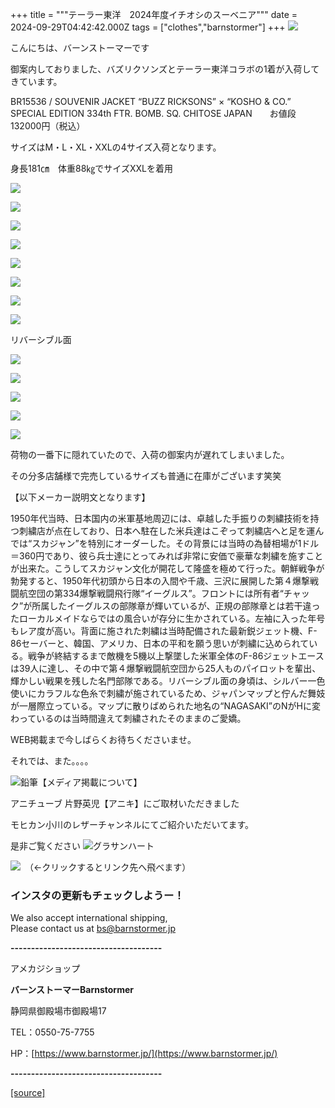 +++
title = """テーラー東洋　2024年度イチオシのスーベニア"""
date = 2024-09-29T04:42:42.000Z
tags = ["clothes","barnstormer"]
+++
[![](https://stat.ameba.jp/user_images/20231023/16/barnstormer-go/b2/03/p/o0420015015354743273.png)](https://ameblo.jp/barnstormer-go/entry-12825670498.html)

こんにちは、バーンストーマーです

御案内しておりました、バズリクソンズとテーラー東洋コラボの1着が入荷してきています。

BR15536 / SOUVENIR JACKET “BUZZ RICKSONS” × “KOSHO & CO.” SPECIAL EDITION 334th FTR. BOMB. SQ. CHITOSE JAPAN　　お値段132000円（税込）

サイズはM・L・XL・XXLの4サイズ入荷となります。

身長181㎝　体重88㎏でサイズXXLを着用

[![](https://stat.ameba.jp/user_images/20240929/14/barnstormer-go/49/f3/j/o0466070015491996744.jpg)](https://stat.ameba.jp/user_images/20240929/14/barnstormer-go/49/f3/j/o0466070015491996744.jpg)

[![](https://stat.ameba.jp/user_images/20240929/14/barnstormer-go/38/79/j/o0466070015491996748.jpg)](https://stat.ameba.jp/user_images/20240929/14/barnstormer-go/38/79/j/o0466070015491996748.jpg)

[![](https://stat.ameba.jp/user_images/20240929/14/barnstormer-go/ec/7a/j/o0466070015491996754.jpg)](https://stat.ameba.jp/user_images/20240929/14/barnstormer-go/ec/7a/j/o0466070015491996754.jpg)

[![](https://stat.ameba.jp/user_images/20240929/14/barnstormer-go/92/8e/j/o1200140015491998435.jpg)](https://stat.ameba.jp/user_images/20240929/14/barnstormer-go/92/8e/j/o1200140015491998435.jpg)

[![](https://stat.ameba.jp/user_images/20240929/14/barnstormer-go/e9/a3/j/o1200140015491998438.jpg)](https://stat.ameba.jp/user_images/20240929/14/barnstormer-go/e9/a3/j/o1200140015491998438.jpg)

[![](https://stat.ameba.jp/user_images/20240929/14/barnstormer-go/bd/b7/j/o1200140015491998444.jpg)](https://stat.ameba.jp/user_images/20240929/14/barnstormer-go/bd/b7/j/o1200140015491998444.jpg)

[![](https://stat.ameba.jp/user_images/20240929/14/barnstormer-go/69/f3/j/o1200140015491998448.jpg)](https://stat.ameba.jp/user_images/20240929/14/barnstormer-go/69/f3/j/o1200140015491998448.jpg)

[![](https://stat.ameba.jp/user_images/20240929/14/barnstormer-go/77/a8/j/o1200140015491998452.jpg)](https://stat.ameba.jp/user_images/20240929/14/barnstormer-go/77/a8/j/o1200140015491998452.jpg)

リバーシブル面

[![](https://stat.ameba.jp/user_images/20240929/14/barnstormer-go/4f/d6/j/o1200140015491998426.jpg)](https://stat.ameba.jp/user_images/20240929/14/barnstormer-go/4f/d6/j/o1200140015491998426.jpg)

[![](https://stat.ameba.jp/user_images/20240929/14/barnstormer-go/99/59/j/o1200140015491998431.jpg)](https://stat.ameba.jp/user_images/20240929/14/barnstormer-go/99/59/j/o1200140015491998431.jpg)

[![](https://stat.ameba.jp/user_images/20240929/14/barnstormer-go/d5/cb/j/o1200140015491998456.jpg)](https://stat.ameba.jp/user_images/20240929/14/barnstormer-go/d5/cb/j/o1200140015491998456.jpg)

[![](https://stat.ameba.jp/user_images/20240929/14/barnstormer-go/c0/0f/j/o1200140015491998461.jpg)](https://stat.ameba.jp/user_images/20240929/14/barnstormer-go/c0/0f/j/o1200140015491998461.jpg)

[![](https://stat.ameba.jp/user_images/20240929/14/barnstormer-go/bc/93/j/o1200140015491998464.jpg)](https://stat.ameba.jp/user_images/20240929/14/barnstormer-go/bc/93/j/o1200140015491998464.jpg)

荷物の一番下に隠れていたので、入荷の御案内が遅れてしまいました。

その分多店舗様で完売しているサイズも普通に在庫がございます笑笑

【以下メーカー説明文となります】

1950年代当時、日本国内の米軍基地周辺には、卓越した手振りの刺繍技術を持つ刺繍店が点在しており、日本へ駐在した米兵達はこぞって刺繍店へと足を運んでは“スカジャン”を特別にオーダーした。その背景には当時の為替相場が1ドル＝360円であり、彼ら兵士達にとってみれば非常に安価で豪華な刺繍を施すことが出来た。こうしてスカジャン文化が開花して隆盛を極めて行った。朝鮮戦争が勃発すると、1950年代初頭から日本の入間や千歳、三沢に展開した第４爆撃戦闘航空団の第334爆撃戦闘飛行隊“イーグルス”。フロントには所有者“チャック”が所属したイーグルスの部隊章が輝いているが、正規の部隊章とは若干違ったローカルメイドならではの風合いが存分に生かされている。左袖に入った年号もレア度が高い。背面に施された刺繍は当時配備された最新鋭ジェット機、F-86セーバーと、韓国、アメリカ、日本の平和を願う思いが刺繍に込められている。戦争が終結するまで敵機を5機以上撃墜した米軍全体のF-86ジェットエースは39人に達し、その中で第４爆撃戦闘航空団から25人ものパイロットを輩出、輝かしい戦果を残した名門部隊である。リバーシブル面の身頃は、シルバー一色使いにカラフルな色糸で刺繍が施されているため、ジャパンマップと佇んだ舞妓が一層際立っている。マップに散りばめられた地名の“NAGASAKI”のNがHに変わっているのは当時間違えて刺繍されたそのままのご愛嬌。

WEB掲載まで今しばらくお待ちくださいませ。

それでは、また。。。。

![鉛筆](https://stat100.ameba.jp/blog/ucs/img/char/char3/519.png)【メディア掲載について】

アニチューブ 片野英児【アニキ】にご取材いただきました

モヒカン小川のレザーチャンネルにてご紹介いただいてます。

是非ご覧ください ![グラサンハート](https://stat100.ameba.jp/blog/ucs/img/char/char3/148.png)

[![](https://stat.ameba.jp/user_images/20230412/16/barnstormer-go/6a/23/p/o0108010815269242493.png)](https://www.instagram.com/barnstormer_daily/)　（←クリックするとリンク先へ飛べます）

### インスタの更新もチェックしようー！

We also accept international shipping,  
Please contact us at bs@barnstormer.jp

**\-------------------------------------**

アメカジショップ

**バーンストーマーBarnstormer**

静岡県御殿場市御殿場17

TEL：0550-75-7755

HP：[https://www.barnstormer.jp/](https://www.barnstormer.jp/)

**\-------------------------------------**

[[source]](https://ameblo.jp/barnstormer-go/entry-12869344007.html)
